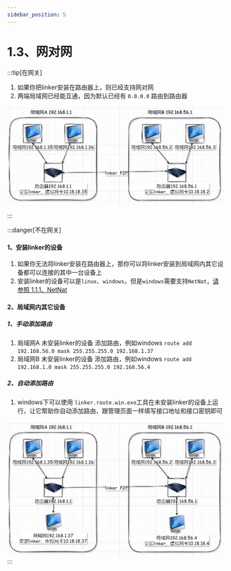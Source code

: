 ```yaml
---
sidebar_position: 5
---
```


# 1.3、网对网

:::tip[在网关]

1. 如果你把linker安装在路由器上，则已经支持网对网
2. 两端局域网已经能互通，因为默认已经有 `0.0.0.0` 路由到路由器

![Docusaurus Plushie](./img/tuntapn2n-1.jpg)

:::




:::danger[不在网关]

#### 1、安装linker的设备
1. 如果你无法将linker安装在路由器上，那你可以将linker安装到局域网内其它设备都可以连接的其中一台设备上 
2. 安装linker的设备可以是`linux`、`windows`，但是`windows`需要支持`NetNat`，<a href="./1.1.1、NetNat">请参照 1.1.1、NetNat</a>
#### 2、局域网内其它设备

##### 1、手动添加路由
1. 局域网A 未安装linker的设备 添加路由，例如windows `route add 192.168.56.0 mask 255.255.255.0 192.168.1.37`
2. 局域网B 未安装linker的设备 添加路由，例如windows `route add 192.168.1.0 mask 255.255.255.0 192.168.56.4`
##### 2、自动添加路由
1. windows下可以使用 `linker.route.win.exe`工具在未安装linker的设备上运行，让它帮助你自动添加路由，跟管理页面一样填写接口地址和接口密钥即可

![Docusaurus Plushie](./img/tuntapn2n-2.jpg)
:::
